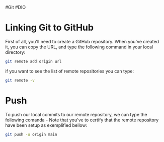 #Git #DIO 

# Linking Git to GitHub
First of all, you'll need to create a GitHub repository. When you've created it, you can copy the URL, and type the following command in your local directory:
```bash
git remote add origin url
```

if you want to see the list of remote repositories you can type:
```bash
git remote -v
```

# Push
To push our local commits to our remote repository, we can type the following comanda - Note that you've to certify that the remote repository have been setup as exemplified bellow:
```bash
git push -u origin main 
```

